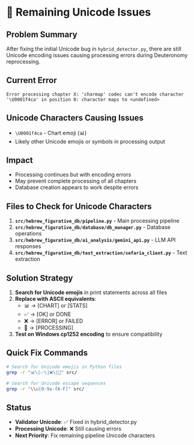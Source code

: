 # 🚨 Remaining Unicode Issues

## Problem Summary
After fixing the initial Unicode bug in `hybrid_detector.py`, there are still Unicode encoding issues causing processing errors during Deuteronomy reprocessing.

## Current Error
```
Error processing chapter X: 'charmap' codec can't encode character '\U0001f4ca' in position 0: character maps to <undefined>
```

## Unicode Characters Causing Issues
- `\U0001f4ca` - Chart emoji (📊)
- Likely other Unicode emojis or symbols in processing output

## Impact
- Processing continues but with encoding errors
- May prevent complete processing of all chapters
- Database creation appears to work despite errors

## Files to Check for Unicode Characters
1. **`src/hebrew_figurative_db/pipeline.py`** - Main processing pipeline
2. **`src/hebrew_figurative_db/database/db_manager.py`** - Database operations
3. **`src/hebrew_figurative_db/ai_analysis/gemini_api.py`** - LLM API responses
4. **`src/hebrew_figurative_db/text_extraction/sefaria_client.py`** - Text extraction

## Solution Strategy
1. **Search for Unicode emojis** in print statements across all files
2. **Replace with ASCII equivalents**:
   - 📊 → [CHART] or [STATS]
   - ✅ → [OK] or DONE
   - ❌ → [ERROR] or FAILED
   - 🔄 → [PROCESSING]
3. **Test on Windows cp1252 encoding** to ensure compatibility

## Quick Fix Commands
```bash
# Search for Unicode emojis in Python files
grep -r "📊\|✅\|❌\|🔄" src/

# Search for Unicode escape sequences
grep -r "\\u[0-9a-fA-F]" src/
```

## Status
- **Validator Unicode**: ✅ Fixed in hybrid_detector.py
- **Processing Unicode**: ❌ Still causing errors
- **Next Priority**: Fix remaining pipeline Unicode characters